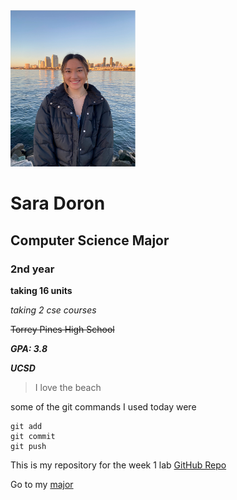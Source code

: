 <img src="./headshot.png" width = "200" height="250">

# Sara Doron
## Computer Science Major
### 2nd year

**taking 16 units**

*taking 2 cse courses*

~~Torrey Pines High School~~

_**GPA: 3.8**_

***UCSD***

>I love the beach

some of the git commands I used today were 
```
git add
git commit
git push
```

This is my repository for the week 1 lab [GitHub Repo](https://github.com/saradoron/lab-week-1)

Go to my [major]()

